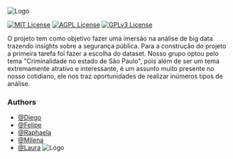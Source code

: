 
![Logo](https://see.fontimg.com/api/renderfont4/BW0JV/eyJyIjoiZnMiLCJoIjo2NSwidyI6MTAwMCwiZnMiOjY1LCJmZ2MiOiIjMDAwMDAwIiwiYmdjIjoiI0ZGRkZGRiIsInQiOjF9/Q3JpbWluYWxpZGFkZSBubyBFc3RhZG8gZGUgU8OjbyBQYXVsbw/oasis.png)

[![MIT License](https://img.shields.io/badge/Language-Python-orange)](https://github.com/tterb/atomic-design-ui/blob/master/LICENSEs)
[![AGPL License](https://img.shields.io/badge/Dataset-Kaggle-yellow)](http://www.gnu.org/licenses/agpl-3.0)
[![GPLv3 License](https://img.shields.io/badge/Version-1.0-blue)](https://opensource.org/licenses/)

O projeto tem como objetivo fazer uma imersão na análise de big data trazendo insights sobre a segurança pública. 
Para a construção do projeto a primeira tarefa foi fazer a escolha do dataset. Nosso grupo optou pelo tema "Criminalidade no estado de São Paulo", pois além de ser um tema extremamente atrativo e interessante, é um assunto muito presente no nosso cotidiano, ele nos traz oportunidades de realizar inúmeros tipos de análise.

### Authors
- [@Diego](https://www.github.com/SharkGrr)
- [@Felipe](https://www.github.com/) 
- [@Raphaela](https://www.github.com/SharkGrr)
- [@Milena](https://www.github.com/)
- [@Laura](https://www.github.com/)
![Logo](https://saojudas.minhaescolha.com.br/images/logo/saojudas-color.png)